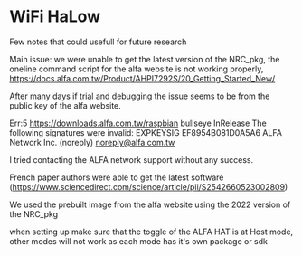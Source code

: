# WiFi HaLow 

Few notes that could usefull for future research

Main issue:  we were unable to get the latest version of the NRC_pkg, the oneline command script for the alfa website is not working properly, 
https://docs.alfa.com.tw/Product/AHPI7292S/20_Getting_Started_New/

After many days if trial and debugging the issue seems to be from the public key of the alfa website. 

Err:5 https://downloads.alfa.com.tw/raspbian bullseye InRelease
The following signatures were invalid: EXPKEYSIG EF8954B081D0A5A6 ALFA Network Inc. (noreply) noreply@alfa.com.tw

I tried contacting the ALFA network support without any success.

French paper authors were able to get the latest software
(https://www.sciencedirect.com/science/article/pii/S2542660523002809)

We used the prebuilt image from the alfa website using the 2022 version of the NRC_pkg


when setting up make sure that the toggle of the ALFA HAT is at Host mode, other modes will not work as each mode has it's own package or sdk




